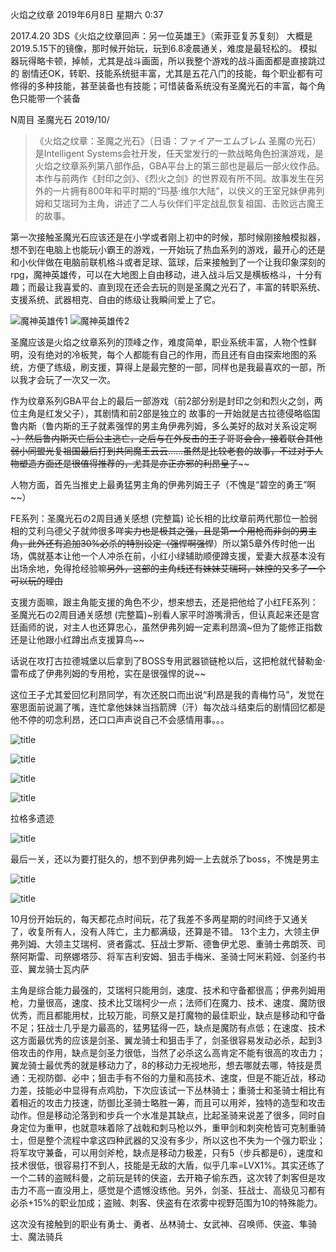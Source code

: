 火焰之纹章
2019年6月8日 星期六
0:37
 
2017.4.20 3DS《火焰之纹章回声：另一位英雄王》（索菲亚复苏复刻）
大概是2019.5.15下的镜像，那时候开始玩，玩到6.8凌晨通关，难度是最轻松的。
模拟器玩得略卡顿，掉帧，尤其是战斗画面，所以我整个游戏的战斗画面都是直接跳过的
剧情还OK，转职、技能系统挺丰富，尤其是五花八门的技能，每个职业都有可修得的多种技能，甚至装备也有技能；可惜装备系统没有圣魔光石的丰富，每个角色只能带一个装备
 
 
 
 
 
 
 
N周目 圣魔光石 2019/10/
 
>《火焰之纹章：圣魔之光石》（日语：ファイアーエムブレム 圣魔の光石）是Intelligent Systems会社开发，任天堂发行的一款战略角色扮演游戏，是火焰之纹章系列第八部作品，GBA平台上的第三部也是最后一部火纹作品。
本作与前两作《封印之剑》、《烈火之剑》的世界观有所不同。故事发生在另外的一片拥有800年和平时期的“玛基·维尔大陆”，以侠义的王室兄妹伊弗列姆和艾瑞珂为主角，讲述了二人与伙伴们平定战乱恢复祖国、击败远古魔王的故事。

第一次接触圣魔光石应该还是在小学或者刚上初中的时候，那时候刚接触模拟器，想不到在电脑上也能玩小霸王的游戏，一开始玩了热血系列的游戏，最开心的还是和小伙伴做在电脑前联机格斗或者足球、篮球，后来接触到了一个让我印象深刻的rpg，魔神英雄传，可以在大地图上自由移动，进入战斗后又是横板格斗，十分有趣；而最让我喜爱的、直到现在还会去玩的则是圣魔之光石了，丰富的转职系统、支援系统、武器相克、自由的练级让我瞬间爱上了它。

![魔神英雄传1](https://raw.githubusercontent.com/GrapevineLin/gitnote-images/master/gitnote/2019/10/18/fc-1571378089652.png)
![魔神英雄传2](https://raw.githubusercontent.com/GrapevineLin/gitnote-images/master/gitnote/2019/10/18/fc2-1571378094907.png)

圣魔应该是火焰之纹章系列的顶峰之作，难度简单，职业系统丰富，人物个性鲜明，没有绝对的冷板凳，每个人都能有自己的作用，而且还有自由探索地图的系统，方便了练级，刷支援，算得上是最完整的一部，同样也是我最喜欢的一部，所以我才会玩了一次又一次。

作为纹章系列GBA平台上的最后一部游戏（前2部分别是封印之剑和烈火之剑，两位主角是红发父子），其剧情和前2部是独立的
故事的一开始就是古拉德侵略临国鲁内斯（鲁内斯的王子就素强悍的男主角伊弗列姆，多么美好的敌对关系设定啊~~~）然后鲁内斯灭亡后公主逃亡，之后与在外反击的王子哥哥会合，接着联合其他弱小同盟光复祖国最后打到共同魔王云云……虽然是比较老套的故事，不过对于人物塑造方面还是很值得推荐的，尤其是亦正亦邪的利昂皇子~~~~
 
人物方面，首先当推史上最勇猛男主角的伊弗列姆王子（不愧是“碧空的勇王”啊~~）
 
FE系列：圣魔光石の2周目通关感想 <wbr>(完整篇)
论长相的比纹章前两代那位一脸弱相的艾利乌德父子就帅很多咩~~实力也是极其之强，且是第一个用枪而非剑的男主角，此外还有追加30%必杀的特别设定（强悍啊强悍~~）所以第5章外传时他一出场，偶就基本让他一个人冲杀在前，小红小绿辅助顺便蹲支援，爱妻大叔基本没有出场余地，免得抢经验嘛~~另外，这部的主角线还有妹妹艾瑞珂，妹控的又多了一个可以玩的理由~~
 
支援方面嘛，跟主角能支援的角色不少，想来想去，还是把他给了小红FE系列：圣魔光石の2周目通关感想 <wbr>(完整篇)~别看人家平时游嘴滑舌，但认真起来还是宫廷画师的说，对主人也还算忠心，虽然伊弗列姆一定素利昂滴~但为了能修正指数还是让他跟小红蹲出点支援算鸟~~
 
话说在攻打古拉德城堡以后拿到了BOSS专用武器锁链枪以后，这把枪就代替勒金·雷布成了伊弗列姆的专用枪，实在是很强悍的说~~
 
这位王子尤其爱回忆利昂同学，有次还脱口而出说“利昂是我的青梅竹马”，发觉在塞思面前说漏了嘴，连忙拿他妹妹当挡箭牌（汗）每次战斗结束后的剧情回忆都是他不停的叨念利昂，还口口声声说自己不会感情用事。。。
 
 ![title](https://raw.githubusercontent.com/GrapevineLin/gitnote-images/master/gitnote/2019/10/18/4-1571374621798.png)
 
 
 ![title](https://raw.githubusercontent.com/GrapevineLin/gitnote-images/master/gitnote/2019/10/18/5-1571374637360.png)
 
![title](https://raw.githubusercontent.com/GrapevineLin/gitnote-images/master/gitnote/2019/10/18/6-1571374651580.png)
 
 ![title](https://raw.githubusercontent.com/GrapevineLin/gitnote-images/master/gitnote/2019/10/18/7-1571374707896.png)
 
拉格多遗迹
 
 ![title](https://raw.githubusercontent.com/GrapevineLin/gitnote-images/master/gitnote/2019/10/18/8-1571374741766.png)
 

最后一关，还以为要打挺久的，想不到伊弗列姆一上去就杀了boss，不愧是男主

 ![title](https://raw.githubusercontent.com/GrapevineLin/gitnote-images/master/gitnote/2019/10/18/10-1571374765948.png)

![title](https://raw.githubusercontent.com/GrapevineLin/gitnote-images/master/gitnote/2019/10/18/11-1571374783487.png)
 
 
 
10月份开始玩的，每天都花点时间玩，花了我差不多两星期的时间终于又通关了，收复所有人，没有人阵亡，主力都满级，还算是不错。
13个主力，大领主伊弗列姆、大领主艾瑞柯、贤者露忒、狂战士罗斯、德鲁伊尤恩、重骑士弗朗茨、司祭阿斯雷、司祭娜塔莎、将军吉利安姆、狙击手梅米、圣骑士阿米莉娅、剑圣约书亚、翼龙骑士瓦内萨
 
主角是综合能力最强的，艾瑞柯只能用剑，速度、技术和守备都很高；伊弗列姆用枪，力量很高，速度、技术比艾瑞柯少一点；法师们在魔力、技术、速度、魔防很优秀，而且都能用杖，比较万能，司祭又是打魔物的最佳职业，缺点是移动和守备不足；狂战士几乎是力最高的，猛男猛得一匹，缺点是魔防有点低；在速度、技术这方面最优秀的应该是剑圣、翼龙骑士和狙击手了，剑圣很容易发动必杀，起到3倍攻击的作用，缺点是剑圣力很低，当然了必杀这么高肯定不能有很高的攻击力；翼龙骑士最优秀的就是移动力了，8的移动力无视地形，想去哪就去哪，特技是贯通：无视防御、必中；狙击手有不俗的力量和高技术、速度，但是不能近战，移动力差，技能必中显得有点鸡肋，下次应该试一下丛林骑士；重骑士和圣骑士相比有着相近的攻击力技速，防御比圣骑士略胜一筹，而且可以用斧，独特的造型和攻击动作。但是移动沦落到和步兵一个水准是其缺点，比起圣骑来说差了很多，同时自身定位为重甲，也就意味着除了战戟和刺马枪以外，重甲剑和刺突枪皆可克制重骑士，但是整个流程中拿这四种武器的又没有多少，所以这也不失为一个强力职业；将军攻守兼备，可以用剑斧枪，缺点是移动力极差，只有5（步兵都是6），速度和技术很低，很容易打不到人，技能是无敌的大盾，似乎几率=LVX1%。其实还练了一个二转的盗贼科曼，之前玩是转的侠盗，去开箱子偷东西，这次转了刺客但是攻击力不高一直没用上，感觉是个遗憾没练他。另外，剑圣、狂战士、高级见习都有必杀+15%的职业加成；盗贼、刺客、侠盗有在浓雾中视野范围为10的特殊能力。
 
这次没有接触到的职业有勇士、勇者、丛林骑士、女武神、召唤师、侠盗、隼骑士、魔法骑兵

